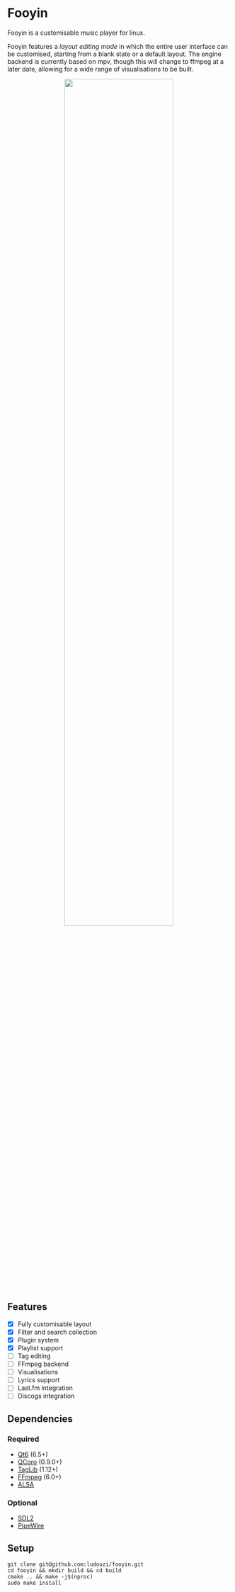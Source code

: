 <!-- <p align="center">
<picture>
  <source media="(prefers-color-scheme: dark)" srcset="https://raw.githubusercontent.com/ludouzi/fooyin/master/data/images/logo-dark.svg">
  <source media="(prefers-color-scheme: light)" srcset="https://raw.githubusercontent.com/ludouzi/fooyin/master/data/images/logo.svg">
  <img alt="Fooyin logo." align="center" width=35% src="https://raw.githubusercontent.com/ludouzi/fooyin/master/data/images/logo.svg">
</picture>
</p> -->

# Fooyin

Fooyin is a customisable music player for linux.

Fooyin features a _layout editing mode_
in which the entire user interface can be customised,
starting from a blank state or a default layout.
The engine backend is currently based on mpv,
though this will change to ffmpeg at a later date,
allowing for a wide range of visualisations to be built.

<p align="center">
<img src="data/images/editing.png" width="70%" style="vertical-align:middle">
</p>

## Features

* [x] Fully customisable layout
* [x] Filter and search collection
* [x] Plugin system
* [x] Playlist support
* [ ] Tag editing
* [ ] FFmpeg backend
* [ ] Visualisations
* [ ] Lyrics support
* [ ] Last.fm integration
* [ ] Discogs integration

## Dependencies

### Required

* [Qt6](https://www.qt.io) (6.5+)
* [QCoro](https://github.com/danvratil/qcoro) (0.9.0+)
* [TagLib](https://taglib.org) (1.12+)
* [FFmpeg](https://ffmpeg.org) (6.0+)
* [ALSA](https://alsa-project.org)

### Optional

* [SDL2](https://www.libsdl.org)
* [PipeWire](https://pipewire.org)

## Setup

```
git clone git@github.com:ludouzi/fooyin.git
cd fooyin && mkdir build && cd build
cmake .. && make -j$(nproc)
sudo make install
```
